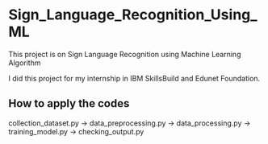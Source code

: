 # Sign_Language_Recognition_Using_ML
This project is on Sign Language Recognition using Machine Learning Algorithm

I did this project for my internship in IBM SkillsBuild and Edunet Foundation.


## How to apply the codes

collection_dataset.py  ->  data_preprocessing.py  ->   data_processing.py  ->  training_model.py  ->  checking_output.py
